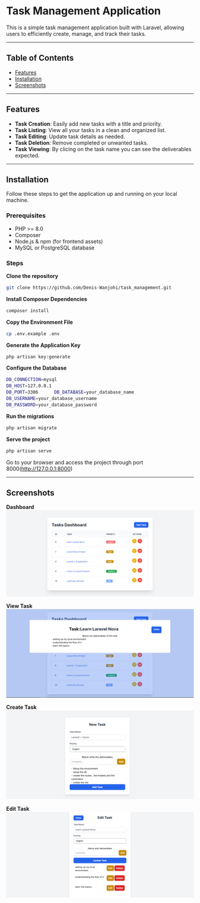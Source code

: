 # Task Management Application

This is a simple  task management application built with Laravel, allowing users to efficiently create, manage, and track their tasks.

---

## Table of Contents

- [Features](#features)
- [Installation](#installation)
- [Screenshots](#screenshots)
---

## Features

- **Task Creation**: Easily add new tasks with a title and priority.
- **Task Listing**: View all your tasks in a clean and organized list.
- **Task Editing**: Update task details as needed.
- **Task Deletion**: Remove completed or unwanted tasks.
- **Task Viewing**: By clicing on the task name you can see the deliverables expected.

---

## Installation

Follow these steps to get the application up and running on your local machine.

### Prerequisites

- PHP >= 8.0
- Composer
- Node.js & npm (for frontend assets)
- MySQL or PostgreSQL database

### Steps
**Clone the repository**
```sh
git clone https://github.com/Denis-Wanjohi/task_management.git
```
**Install Composer Dependencies**
```sh
composer install
```
**Copy the Environment File**
```sh
cp .env.example .env
```
**Generate the Application Key**
```sh
php artisan key:generate
```
**Configure the Database**
```sh
DB_CONNECTION=mysql      
DB_HOST=127.0.0.1 
DB_PORT=3306      DB_DATABASE=your_database_name
DB_USERNAME=your_database_username
DB_PASSWORD=your_database_password
```
**Run the migrations**
```sh
php artisan migrate
```
**Serve the project**
```sh
php artisan serve
```

Go to your browser and access the project through port 8000(http://127.0.0.1:8000)


---

## Screenshots
**Dashboard**
![Task Dashboard](images/Dashboard.png)

**View Task**
![Task View](images/View.png)

**Create Task**
![Task Create](images/Create.png)

**Edit Task**
![Task Edit](images/Edit.png)

